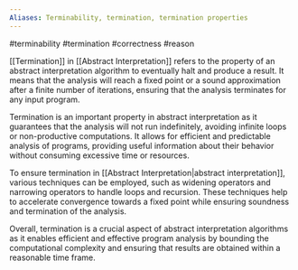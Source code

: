```yaml
---
Aliases: Terminability, termination, termination properties
---
```

#terminability #termination #correctness #reason 

[[Termination]] in [[Abstract Interpretation]] refers to the property of an abstract interpretation algorithm to eventually halt and produce a result. It means that the analysis will reach a fixed point or a sound approximation after a finite number of iterations, ensuring that the analysis terminates for any input program.

Termination is an important property in abstract interpretation as it guarantees that the analysis will not run indefinitely, avoiding infinite loops or non-productive computations. It allows for efficient and predictable analysis of programs, providing useful information about their behavior without consuming excessive time or resources.

To ensure termination in [[Abstract Interpretation|abstract interpretation]], various techniques can be employed, such as widening operators and narrowing operators to handle loops and recursion. These techniques help to accelerate convergence towards a fixed point while ensuring soundness and termination of the analysis.

Overall, termination is a crucial aspect of abstract interpretation algorithms as it enables efficient and effective program analysis by bounding the computational complexity and ensuring that results are obtained within a reasonable time frame.